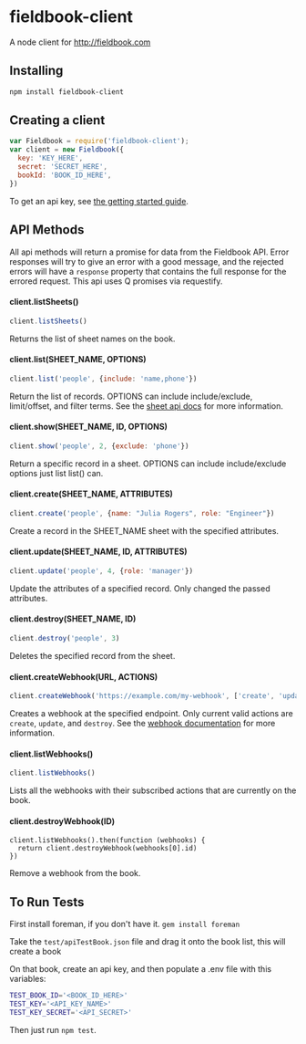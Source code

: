# fieldbook-client

A node client for http://fieldbook.com

## Installing

```sh
npm install fieldbook-client
```

## Creating a client

```javascript
var Fieldbook = require('fieldbook-client');
var client = new Fieldbook({
  key: 'KEY_HERE',
  secret: 'SECRET_HERE',
  bookId: 'BOOK_ID_HERE',
})
```

To get an api key, see [the getting started guide](https://github.com/fieldbook/api-docs/blob/master/quick-start.md).

## API Methods

All api methods will return a promise for data from the Fieldbook API.  Error responses will try to give an error with a good message, and the rejected errors will have a `response` property that contains the full response for the errored request.  This api uses Q promises via requestify.

#### client.listSheets()

```javascript
client.listSheets()
```

Returns the list of sheet names on the book.

#### client.list(SHEET_NAME, OPTIONS)

```javascript
client.list('people', {include: 'name,phone'})
```

Return the list of records.  OPTIONS can include include/exclude, limit/offset, and filter terms.  See the [sheet api docs](https://github.com/fieldbook/api-docs/blob/master/reference.md#sheet-queries) for more information.

#### client.show(SHEET_NAME, ID, OPTIONS)

```javascript
client.show('people', 2, {exclude: 'phone'})
```

Return a specific record in a sheet.  OPTIONS can include include/exclude options just list list() can.

#### client.create(SHEET_NAME, ATTRIBUTES)

```javascript
client.create('people', {name: "Julia Rogers", role: "Engineer"})
```

Create a record in the SHEET_NAME sheet with the specified attributes.

#### client.update(SHEET_NAME, ID, ATTRIBUTES)

```javascript
client.update('people', 4, {role: 'manager'})
```

Update the attributes of a specified record.  Only changed the passed attributes.

#### client.destroy(SHEET_NAME, ID)

```javascript
client.destroy('people', 3)
```

Deletes the specified record from the sheet.

#### client.createWebhook(URL, ACTIONS)

```javascript
client.createWebhook('https://example.com/my-webhook', ['create', 'update', 'destroy'])
```

Creates a webhook at the specified endpoint.  Only current valid actions are `create`, `update`, and `destroy`. See the [webhook documentation](https://github.com/fieldbook/api-docs/blob/master/reference.md#webhooks) for more information.

#### client.listWebhooks()

```javascript
client.listWebhooks()
```

Lists all the webhooks with their subscribed actions that are currently on the book.

#### client.destroyWebhook(ID)

```
client.listWebhooks().then(function (webhooks) {
  return client.destroyWebhook(webhooks[0].id)
})
```

Remove a webhook from the book.

## To Run Tests

First install foreman, if you don't have it. `gem install foreman`

Take the `test/apiTestBook.json` file and drag it onto the book list, this will
create a book

On that book, create an api key, and then populate a .env file with this variables:

```bash
TEST_BOOK_ID='<BOOK_ID_HERE>'
TEST_KEY='<API_KEY_NAME>'
TEST_KEY_SECRET='<API_SECRET>'
```
Then just run `npm test`.
